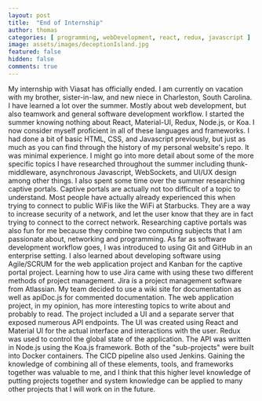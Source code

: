 ```yaml
---
layout: post
title:  "End of Internship"
author: thomas
categories: [ programming, webDevelopment, react, redux, javascript ]
image: assets/images/deceptionIsland.jpg
featured: false
hidden: false
comments: true
---
```

My internship with Viasat has officially ended. I am currently on vacation with my brother, sister-in-law, and new niece in Charleston, South Carolina. I have learned a lot over the summer. Mostly about web development, but also teamwork and general software development workflow.
I started the summer knowing nothing about React, Material-UI, Redux, Node.js, or Koa. I now consider myself proficient in all of these languages and frameworks. I had done a bit of basic HTML, CSS, and Javascript previously, but just as much as you can find through the history of my personal website's repo. It was minimal experience. I might go into more detail about some of the more specific topics I have researched throughout the summer including thunk-middleware, asynchronous Javascript, WebSockets, and UI/UX design among other things.
I also spent some time over the summer researching captive portals. Captive portals are actually not too difficult of a topic to understand. Most people have actually already experienced this when trying to connect to public WiFis like the WiFi at Starbucks. They are a way to increase security of a network, and let the user know that they are in fact trying to connect to the correct network. Researching captive portals was also fun for me because they combine two computing subjects that I am passionate about, networking and programming.
As far as software development workflow goes, I was introduced to using Git and GitHub in an enterprise setting. I also learned about developing software using Agile/SCRUM for the web application project and Kanban for the captive portal project. Learning how to use Jira came with using these two different methods of project management. Jira is a project management software from Atlassian. My team decided to use a wiki site for documentation as well as apiDoc.js for commented documentation.
The web application project, in my opinion, has more interesting topics to write about and probably to read. The project included a UI and a separate server that exposed numerous API endpoints. The UI was created using React and Material UI for the actual interface and interactions with the user. Redux was used to control the global state of the application. The API was written in Node.js using the Koa.js framework. Both of the "sub-projects" were built into Docker containers. The CICD pipeline also used Jenkins. Gaining the knowledge of combining all of these elements, tools, and frameworks together was valuable to me, and I think that this higher level knowledge of putting projects together and system knowledge can be applied to many other projects that I will work on in the future.
